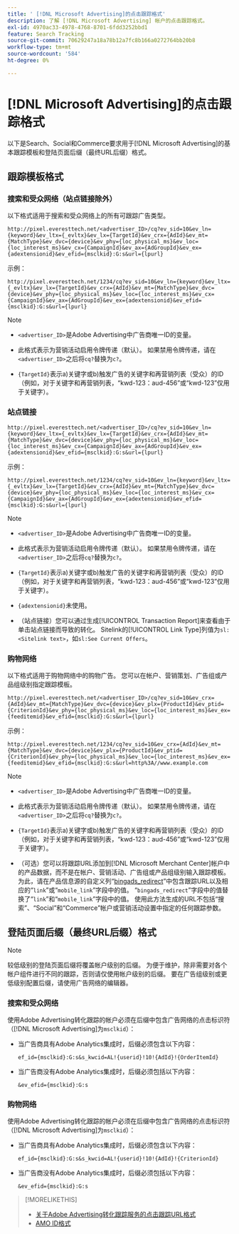 ```yaml
---
title: ' [!DNL Microsoft Advertising]的点击跟踪格式'
description: 了解 [!DNL Microsoft Advertising] 帐户的点击跟踪格式。
exl-id: 4970ac33-4978-4768-8701-6fdd3252bbd1
feature: Search Tracking
source-git-commit: 70629247a18a78b12a7fc8b166a0272764bb20b8
workflow-type: tm+mt
source-wordcount: '584'
ht-degree: 0%

---
```


# [!DNL Microsoft Advertising]的点击跟踪格式

以下是Search、Social和Commerce要求用于[!DNL Microsoft Advertising]的基本跟踪模板和登陆页面后缀（最终URL后缀）格式。

## 跟踪模板格式

### 搜索和受众网络（站点链接除外）

以下格式适用于搜索和受众网络上的所有可跟踪广告类型。

`http://pixel.everesttech.net/<advertiser_ID>/cq?ev_sid=10&ev_ln={keyword}&ev_ltx={_evltx}&ev_lx={TargetId}&ev_crx={AdId}&ev_mt={MatchType}&ev_dvc={device}&ev_phy={loc_physical_ms}&ev_loc={loc_interest_ms}&ev_cx={CampaignId}&ev_ax={AdGroupId}&ev_ex={adextensionid}&ev_efid={msclkid}:G:s&url={lpurl}`

示例：

`http://pixel.everesttech.net/1234/cq?ev_sid=10&ev_ln={keyword}&ev_ltx={_evltx}&ev_lx={TargetId}&ev_crx={AdId}&ev_mt={MatchType}&ev_dvc={device}&ev_phy={loc_physical_ms}&ev_loc={loc_interest_ms}&ev_cx={CampaignId}&ev_ax={AdGroupId}&ev_ex={adextensionid}&ev_efid={msclkid}:G:s&url={lpurl}`

>[!NOTE]
>
>* `<advertiser_ID>`是Adobe Advertising中广告商唯一ID的变量。
>
>* 此格式表示为营销活动启用令牌传递（默认）。 如果禁用令牌传递，请在`<advertiser_ID>`之后将`cq?`替换为`c?`。
>
>* `{TargetId}`表示a)关键字或b)触发广告的关键字和再营销列表（受众）的ID（例如，对于关键字和再营销列表，“kwd-123：aud-456”或“kwd-123”仅用于关键字）。

### 站点链接

`http://pixel.everesttech.net/<advertiser_ID>/cq?ev_sid=10&ev_ln={keyword}&ev_ltx={_evltx}&ev_lx={TargetId}&ev_crx={AdId}&ev_mt={MatchType}&ev_dvc={device}&ev_phy={loc_physical_ms}&ev_loc={loc_interest_ms}&ev_cx={CampaignId}&ev_ax={AdGroupId}&ev_ex={adextensionid}&ev_efid={msclkid}:G:s&url={lpurl}`

示例：

`http://pixel.everesttech.net/1234/cq?ev_sid=10&ev_ln={keyword}&ev_ltx={_evltx}&ev_lx={TargetId}&ev_crx={AdId}&ev_mt={MatchType}&ev_dvc={device}&ev_phy={loc_physical_ms}&ev_loc={loc_interest_ms}&ev_cx={CampaignId}&ev_ax={AdGroupId}&ev_ex={adextensionid}&ev_efid={msclkid}:G:s&url={lpurl}`

>[!NOTE]
>
>* `<advertiser_ID>`是Adobe Advertising中广告商唯一ID的变量。
>
>* 此格式表示为营销活动启用令牌传递（默认）。 如果禁用令牌传递，请在`<advertiser_ID>`之后将`cq?`替换为`c?`。
>
>* `{TargetId}`表示a)关键字或b)触发广告的关键字和再营销列表（受众）的ID（例如，对于关键字和再营销列表，“kwd-123：aud-456”或“kwd-123”仅用于关键字）。
>
>* `{adextensionid}`未使用。
>
>* （站点链接）您可以通过生成[!UICONTROL Transaction Report]来查看由于单击站点链接而导致的转化。 Sitelink的[!UICONTROL Link Type]列值为`sl:<Sitelink text>`，如`sl:See Current Offers`。

### 购物网络

以下格式适用于购物网络中的购物广告。 您可以在帐户、营销策划、广告组或产品组级别指定跟踪模板。

`http://pixel.everesttech.net/<advertiser_ID>/cq?ev_sid=10&ev_crx={AdId}&ev_mt={MatchType}&ev_dvc={device}&ev_plx={ProductId}&ev_ptid={CriterionId}&ev_phy={loc_physical_ms}&ev_loc={loc_interest_ms}&ev_ex={feeditemid}&ev_efid={msclkid}:G:s&url={lpurl}`

示例：

`http://pixel.everesttech.net/1234/cq?ev_sid=10&ev_crx={AdId}&ev_mt={MatchType}&ev_dvc={device}&ev_plx={ProductId}&ev_ptid={CriterionId}&ev_phy={loc_physical_ms}&ev_loc={loc_interest_ms}&ev_ex={feeditemid}&ev_efid={msclkid}:G:s&url=http%3A//www.example.com`

>[!NOTE]
>
>* `<advertiser_ID>`是Adobe Advertising中广告商唯一ID的变量。
>
>* 此格式表示为营销活动启用令牌传递（默认）。 如果禁用令牌传递，请在`<advertiser_ID>`之后将`cq?`替换为`c?`。
>
>* `{TargetId}`表示a)关键字或b)触发广告的关键字和再营销列表（受众）的ID（例如，对于关键字和再营销列表，“kwd-123：aud-456”或“kwd-123”仅用于关键字）。
>
>* （可选）您可以将跟踪URL添加到[!DNL Microsoft Merchant Center]帐户中的产品数据，而不是在帐户、营销活动、广告组或产品组级别输入跟踪模板。 为此，请在产品信息源的自定义列“[bingads_redirect](https://help.bingads.microsoft.com/#apex/3/en/51084/0)”中包含跟踪URL以及相应的“`link`”或“`mobile_link`”字段中的值。 “`bingads_redirect`”字段中的值替换了“`link`”和“`mobile_link`”字段中的值。 使用此方法生成的URL不包括“搜索”、“Social”和“Commerce”帐户或营销活动设置中指定的任何跟踪参数。

## 登陆页面后缀（最终URL后缀）格式

>[!NOTE]
>
>较低级别的登陆页面后缀将覆盖帐户级别的后缀。 为便于维护，除非需要对各个帐户组件进行不同的跟踪，否则请仅使用帐户级别的后缀。 要在广告组级别或更低级别配置后缀，请使用广告网络的编辑器。

### 搜索和受众网络

使用Adobe Advertising转化跟踪的帐户必须在后缀中包含广告网络的点击标识符（[!DNL Microsoft Advertising]为`msclkid`）：

* 当广告商具有Adobe Analytics集成时，后缀必须包含以下内容：

  `ef_id={msclkid}:G:s&s_kwcid=AL!{userid}!10!{AdId}!{OrderItemId}`

* 当广告商没有Adobe Analytics集成时，后缀必须包括以下内容：

  `&ev_efid={msclkid}:G:s`

### 购物网络

使用Adobe Advertising转化跟踪的帐户必须在后缀中包含广告网络的点击标识符（[!DNL Microsoft Advertising]为`msclkid`）：

* 当广告商具有Adobe Analytics集成时，后缀必须包含以下内容：

  `ef_id={msclkid}:G:s&s_kwcid=AL!{userid}!10!{AdId}!{CriterionId}`

* 当广告商没有Adobe Analytics集成时，后缀必须包括以下内容：

  `&ev_efid={msclkid}:G:s`

>[!MORELIKETHIS]
>
>* [关于Adobe Advertising转化跟踪服务的点击跟踪URL格式](formats-click-tracking-about.md)
>* [AMO ID格式](/help/integrations/analytics/ids.md#amo-id-formats)
